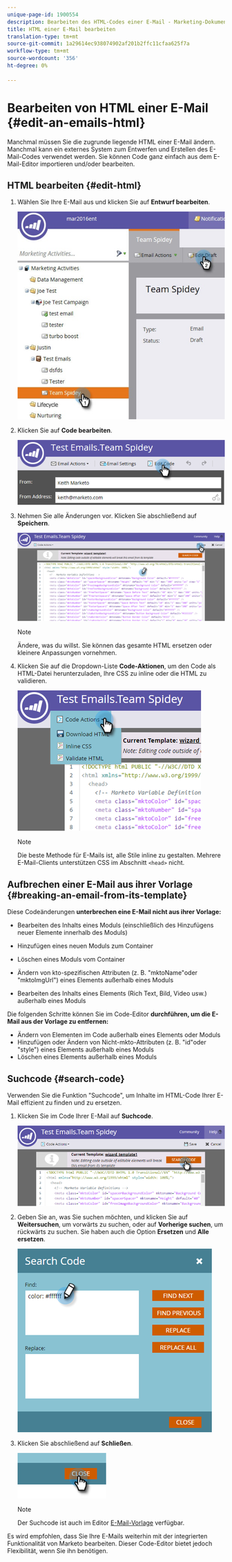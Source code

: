 ```yaml
---
unique-page-id: 1900554
description: Bearbeiten des HTML-Codes einer E-Mail - Marketing-Dokumente - Produktdokumentation
title: HTML einer E-Mail bearbeiten
translation-type: tm+mt
source-git-commit: 1a29614ec938074902af201b2ffc11cfaa625f7a
workflow-type: tm+mt
source-wordcount: '356'
ht-degree: 0%

---
```



# Bearbeiten von HTML einer E-Mail {#edit-an-emails-html}

Manchmal müssen Sie die zugrunde liegende HTML einer E-Mail ändern. Manchmal kann ein externes System zum Entwerfen und Erstellen des E-Mail-Codes verwendet werden. Sie können Code ganz einfach aus dem E-Mail-Editor importieren und/oder bearbeiten.

## HTML bearbeiten {#edit-html}

1. Wählen Sie Ihre E-Mail aus und klicken Sie auf **Entwurf bearbeiten**.

   ![](assets/teamspidey.jpg)

1. Klicken Sie auf **Code bearbeiten**.

   ![](assets/two-4.png)

1. Nehmen Sie alle Änderungen vor. Klicken Sie abschließend auf **Speichern**.

   ![](assets/three-3.png)

   >[!NOTE]
   >
   >Ändere, was du willst. Sie können das gesamte HTML ersetzen oder kleinere Anpassungen vornehmen.

1. Klicken Sie auf die Dropdown-Liste **Code-Aktionen**, um den Code als HTML-Datei herunterzuladen, Ihre CSS zu inline oder die HTML zu validieren.

   ![](assets/four-2.png)

   >[!NOTE]
   >
   >Die beste Methode für E-Mails ist, alle Stile inline zu gestalten. Mehrere E-Mail-Clients unterstützen CSS im Abschnitt `<head>` nicht.

## Aufbrechen einer E-Mail aus ihrer Vorlage {#breaking-an-email-from-its-template}

Diese Codeänderungen **unterbrechen eine E-Mail nicht aus ihrer Vorlage:**

* Bearbeiten des Inhalts eines Moduls (einschließlich des Hinzufügens neuer Elemente innerhalb des Moduls)
* Hinzufügen eines neuen Moduls zum Container
* Löschen eines Moduls vom Container

* Ändern von kto-spezifischen Attributen (z. B. &quot;mktoName&quot;oder &quot;mktoImgUrl&quot;) eines Elements außerhalb eines Moduls
* Bearbeiten des Inhalts eines Elements (Rich Text, Bild, Video usw.) außerhalb eines Moduls

Die folgenden Schritte können Sie im Code-Editor **durchführen, um die E-Mail aus der Vorlage zu entfernen:**

* Ändern von Elementen im Code außerhalb eines Elements oder Moduls
* Hinzufügen oder Ändern von Nicht-mkto-Attributen (z. B. &quot;id&quot;oder &quot;style&quot;) eines Elements außerhalb eines Moduls
* Löschen eines Elements außerhalb eines Moduls

## Suchcode {#search-code}

Verwenden Sie die Funktion &quot;Suchcode&quot;, um Inhalte im HTML-Code Ihrer E-Mail effizient zu finden und zu ersetzen.

1. Klicken Sie im Code Ihrer E-Mail auf **Suchcode**.

   ![](assets/five-2.png)

1. Geben Sie an, was Sie suchen möchten, und klicken Sie auf **Weitersuchen**, um vorwärts zu suchen, oder auf **Vorherige suchen**, um rückwärts zu suchen. Sie haben auch die Option **Ersetzen** und **Alle ersetzen**.

   ![](assets/six-1.png)

1. Klicken Sie abschließend auf **Schließen**.

   ![](assets/seven.png)

   >[!NOTE]
   >
   >Der Suchcode ist auch im Editor [E-Mail-Vorlage](http://docs.marketo.com/display/DOCS/Create+a+New+Email+Template) verfügbar.

Es wird empfohlen, dass Sie Ihre E-Mails weiterhin mit der integrierten Funktionalität von Marketo bearbeiten. Dieser Code-Editor bietet jedoch Flexibilität, wenn Sie ihn benötigen.
